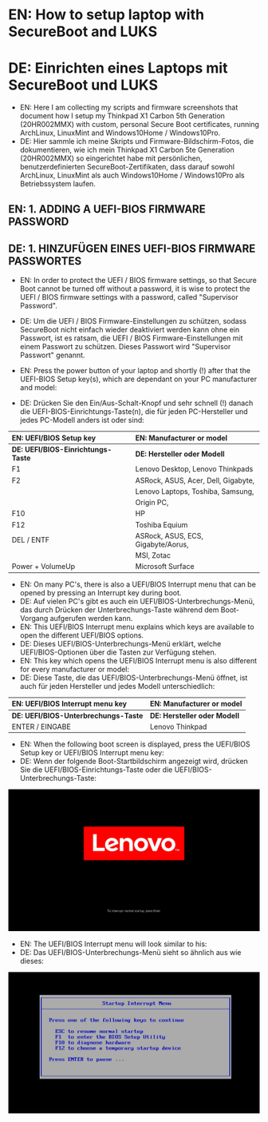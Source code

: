 # EN: How to setup laptop with SecureBoot and LUKS
# DE: Einrichten eines Laptops mit SecureBoot und LUKS 

* EN: Here I am collecting my scripts and firmware screenshots that document how I setup my Thinkpad X1 Carbon 5th Generation (20HR002MMX) with custom, personal Secure Boot certificates, running ArchLinux, LinuxMint and Windows10Home / Windows10Pro. 
* DE: Hier sammle ich meine Skripts und Firmware-Bildschirm-Fotos, die dokumentieren, wie ich mein Thinkpad X1 Carbon 5te Generation (20HR002MMX) so eingerichtet habe mit persönlichen, benutzerdefinierten SecureBoot-Zertifikaten, dass darauf sowohl ArchLinux, LinuxMint als auch Windows10Home / Windows10Pro als Betriebssystem laufen. 

## EN: 1. ADDING A UEFI-BIOS FIRMWARE PASSWORD
## DE: 1. HINZUFÜGEN EINES UEFI-BIOS FIRMWARE PASSWORTES

* EN: In order to protect the UEFI / BIOS firmware settings, so that Secure Boot cannot be turned off without a password, it is wise to protect the UEFI / BIOS firmware settings with a password, called "Supervisor Password". 
* DE: Um die UEFI / BIOS Firmware-Einstellungen zu schützen, sodass SecureBoot nicht einfach wieder deaktiviert werden kann ohne ein Passwort, ist es ratsam, die UEFI / BIOS Firmware-Einstellungen mit einem Passwort zu schützen. Dieses Passwort wird "Supervisor Passwort" genannt. 

* EN: Press the power button of your laptop and shortly (!) after that the UEFI-BIOS Setup key(s), which are dependant on your PC manufacturer and model: 
* DE: Drücken Sie den Ein/Aus-Schalt-Knopf und sehr schnell (!) danach die UEFI-BIOS-Einrichtungs-Taste(n), die für jeden PC-Hersteller und jedes PC-Modell anders ist oder sind: 

| EN: UEFI/BIOS Setup key                | EN: Manufacturer or model          |
|:-------------------------------------- |:---------------------------------- |
| **DE: UEFI/BIOS-Einrichtungs-Taste**   | **DE: Hersteller oder Modell**     |
| F1                                     | Lenovo Desktop, Lenovo Thinkpads   |
| F2                                     | ASRock, ASUS, Acer, Dell, Gigabyte,|
|                                        | Lenovo Laptops, Toshiba, Samsung,  |
|                                        | Origin PC,                         |
| F10                                    | HP                                 |
| F12                                    | Toshiba Equium                     | 
| DEL / ENTF                             | ASRock, ASUS, ECS, Gigabyte/Aorus, |
|                                        | MSI, Zotac                         |
| Power + VolumeUp                       | Microsoft Surface                  | 

* EN: On many PC's, there is also a UEFI/BIOS Interrupt menu that can be opened by pressing an Interrupt key during boot.  
* DE: Auf vielen PC's gibt es auch ein UEFI/BIOS-Unterbrechungs-Menü, das durch Drücken der Unterbrechungs-Taste während dem Boot-Vorgang aufgerufen werden kann. 
* EN: This UEFI/BIOS Interrupt menu explains which keys are available to open the different UEFI/BIOS options. 
* DE: Dieses UEFI/BIOS-Unterbrechungs-Menü erklärt, welche UEFI/BIOS-Optionen über die Tasten zur Verfügung stehen. 
* EN: This key which opens the UEFI/BIOS Interrupt menu is also different for every manufacturer or model: 
* DE: Diese Taste, die das UEFI/BIOS-Unterbrechungs-Menü öffnet, ist auch für jeden Hersteller und jedes Modell unterschiedlich: 

| EN: UEFI/BIOS Interrupt menu key       | EN: Manufacturer or model          |
|:-------------------------------------- |:---------------------------------- |
| **DE: UEFI/BIOS-Unterbrechungs-Taste** | **DE: Hersteller oder Modell**     |
| ENTER / EINGABE                        | Lenovo Thinkpad                    | 

* EN: When the following boot screen is displayed, press the UEFI/BIOS Setup key or UEFI/BIOS Interrupt menu key:  
* DE: Wenn der folgende Boot-Startbildschirm angezeigt wird, drücken Sie die UEFI/BIOS-Einrichtungs-Taste oder die UEFI/BIOS-Unterbrechungs-Taste: 

![00_Startup_-_01_Boot_Screen.png](00_ADD_SUPERVISOR_PASSWORD_ON_NEW_PC/00_Startup_-_01_Boot_Screen.png) 

* EN: The UEFI/BIOS Interrupt menu will look similar to his: 
* DE: Das UEFI/BIOS-Unterbrechungs-Menü sieht so ähnlich aus wie dieses: 

![00_Startup_-_02_Interrupt_Menu.png](00_ADD_SUPERVISOR_PASSWORD_ON_NEW_PC/00_Startup_-_02_Interrupt_Menu.png) 
